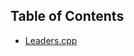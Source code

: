 ## Table of Contents

* [Leaders.cpp](https://github.com/GFGSC-RTU/GFG-SDE-Sheet-Solution-Kit/blob/main/Solutions/Leaders.cpp)
